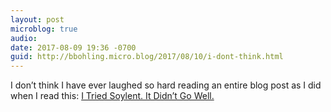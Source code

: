 ```yaml
---
layout: post
microblog: true
audio: 
date: 2017-08-09 19:36 -0700
guid: http://bbohling.micro.blog/2017/08/10/i-dont-think.html
---
```

I don’t think I have ever laughed so hard reading an entire blog post as I did when I read this: [I Tried Soylent. It Didn’t Go Well.](http://www.everywhereist.com/i-tried-soylent-it-didnt-go-well/)
